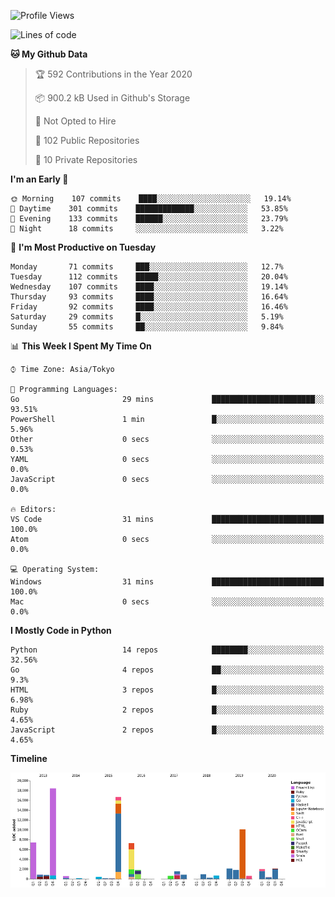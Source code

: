<!--START_SECTION:waka-->
![Profile Views](http://img.shields.io/badge/Profile%20Views-0-blue)

![Lines of code](https://img.shields.io/badge/From%20Hello%20World%20I%27ve%20Written-4.6%20million%20lines%20of%20code-blue)

**🐱 My Github Data** 

> 🏆 592 Contributions in the Year 2020
 > 
> 📦 900.2 kB Used in Github's Storage 
 > 
> 🚫 Not Opted to Hire
 > 
> 📜 102 Public Repositories
 > 
> 🔑 10 Private Repositories 

**I'm an Early 🐤** 

```text
🌞 Morning    107 commits    ████░░░░░░░░░░░░░░░░░░░░░   19.14% 
🌆 Daytime    301 commits    █████████████░░░░░░░░░░░░   53.85% 
🌃 Evening    133 commits    ██████░░░░░░░░░░░░░░░░░░░   23.79% 
🌙 Night      18 commits     ░░░░░░░░░░░░░░░░░░░░░░░░░   3.22%

```
📅 **I'm Most Productive on Tuesday** 

```text
Monday       71 commits     ███░░░░░░░░░░░░░░░░░░░░░░   12.7% 
Tuesday      112 commits    █████░░░░░░░░░░░░░░░░░░░░   20.04% 
Wednesday    107 commits    ████░░░░░░░░░░░░░░░░░░░░░   19.14% 
Thursday     93 commits     ████░░░░░░░░░░░░░░░░░░░░░   16.64% 
Friday       92 commits     ████░░░░░░░░░░░░░░░░░░░░░   16.46% 
Saturday     29 commits     █░░░░░░░░░░░░░░░░░░░░░░░░   5.19% 
Sunday       55 commits     ██░░░░░░░░░░░░░░░░░░░░░░░   9.84%

```


📊 **This Week I Spent My Time On** 

```text
⌚︎ Time Zone: Asia/Tokyo

💬 Programming Languages: 
Go                       29 mins             ███████████████████████░░   93.51% 
PowerShell               1 min               █░░░░░░░░░░░░░░░░░░░░░░░░   5.96% 
Other                    0 secs              ░░░░░░░░░░░░░░░░░░░░░░░░░   0.53% 
YAML                     0 secs              ░░░░░░░░░░░░░░░░░░░░░░░░░   0.0% 
JavaScript               0 secs              ░░░░░░░░░░░░░░░░░░░░░░░░░   0.0%

🔥 Editors: 
VS Code                  31 mins             █████████████████████████   100.0% 
Atom                     0 secs              ░░░░░░░░░░░░░░░░░░░░░░░░░   0.0%

💻 Operating System: 
Windows                  31 mins             █████████████████████████   100.0% 
Mac                      0 secs              ░░░░░░░░░░░░░░░░░░░░░░░░░   0.0%

```

**I Mostly Code in Python** 

```text
Python                   14 repos            ████████░░░░░░░░░░░░░░░░░   32.56% 
Go                       4 repos             ██░░░░░░░░░░░░░░░░░░░░░░░   9.3% 
HTML                     3 repos             █░░░░░░░░░░░░░░░░░░░░░░░░   6.98% 
Ruby                     2 repos             █░░░░░░░░░░░░░░░░░░░░░░░░   4.65% 
JavaScript               2 repos             █░░░░░░░░░░░░░░░░░░░░░░░░   4.65%

```


**Timeline**

![Chart not found](https://github.com/takuan-osho/takuan-osho/blob/master/charts/bar_graph.png) 


<!--END_SECTION:waka-->
